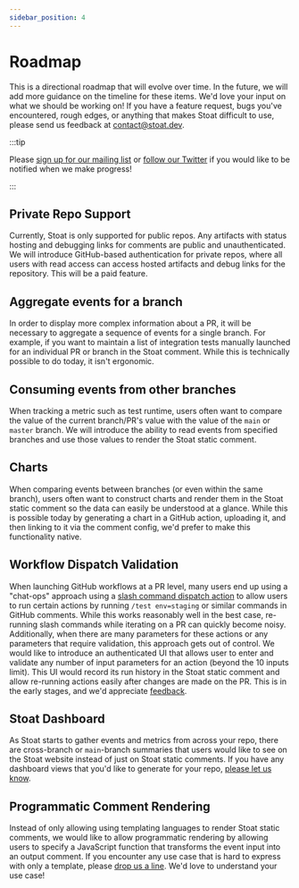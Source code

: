 ```yaml
---
sidebar_position: 4
---
```


# Roadmap

This is a directional roadmap that will evolve over time. 
In the future, we will add more guidance on the timeline for these items.
We'd love your input on what we should be working on! If you have a feature request, bugs you've encountered, 
rough edges, or anything that makes Stoat difficult to use, please send us feedback at [contact@stoat.dev](mailto:contact@stoat.dev).

:::tip

Please [sign up for our mailing list](https://forms.gle/5EAfBMP1APQLLe2B7) or [follow our Twitter](https://twitter.com/stoat_dev) if you would like to be notified when we
make progress!

:::

## Private Repo Support

Currently, Stoat is only supported for public repos. 
Any artifacts with status hosting and debugging links for comments are public and unauthenticated. 
We will introduce GitHub-based authentication for private repos, where all users with read access can access hosted artifacts and debug links for the repository.
This will be a paid feature.

## Aggregate events for a branch
In order to display more complex information about a PR, it will be necessary to aggregate a sequence of events for a single branch. 
For example, if you want to maintain a list of integration tests manually launched for an individual PR or branch in the Stoat comment.
While this is technically possible to do today, it isn't ergonomic.

## Consuming events from other branches

When tracking a metric such as test runtime, users often want to compare the value of the current branch/PR's value with the value of the `main` or `master` branch.
We will introduce the ability to read events from specified branches and use those values to render the Stoat static comment.

## Charts

When comparing events between branches (or even within the same branch), users often want to construct charts and render them in the Stoat static comment so 
the data can easily be understood at a glance. While this is possible today by generating a chart in a GitHub action, uploading it, and then linking to it via the 
comment config, we'd prefer to make this functionality native.

## Workflow Dispatch Validation

When launching GitHub workflows at a PR level, many users end up using a "chat-ops" approach using a [slash command dispatch action](https://github.com/peter-evans/slash-command-dispatch) 
to allow users to run certain actions by running `/test env=staging` or similar commands in GitHub comments.
While this works reasonably well in the best case, re-running slash commands while iterating on a PR can quickly become noisy.
Additionally, when there are many parameters for these actions or any parameters that require validation, this approach gets out of control.
We would like to introduce an authenticated UI that allows user to enter and validate any number of input parameters for an action (beyond the 10 inputs limit).
This UI would record its run history in the Stoat static comment and allow re-running actions easily after changes are made on the PR.
This is in the early stages, and we'd appreciate [feedback](mailto:contact@stoat.dev).

## Stoat Dashboard

As Stoat starts to gather events and metrics from across your repo, there are cross-branch or `main`-branch summaries that 
users would like to see on the Stoat website instead of just on Stoat static comments.
If you have any dashboard views that you'd like to generate for your repo, [please let us know](mailto:contact@stoat.dev).

## Programmatic Comment Rendering

Instead of only allowing using templating languages to render Stoat static comments, 
we would like to allow programmatic rendering by allowing users to specify a JavaScript function
that transforms the event input into an output comment. If you encounter any use case that is
hard to express with only a template, please [drop us a line](mailto:contact@stoat.dev). 
We'd love to understand your use case!
